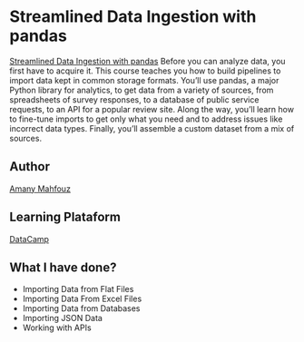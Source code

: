 # Streamlined Data Ingestion with pandas

[Streamlined Data Ingestion with pandas](https://app.datacamp.com/learn/courses/streamlined-data-ingestion-with-pandas)
Before you can analyze data, you first have to acquire it. This course teaches you how to build pipelines to import data kept in common storage formats. You’ll use pandas, a major Python library for analytics, to get data from a variety of sources, from spreadsheets of survey responses, to a database of public service requests, to an API for a popular review site. Along the way, you’ll learn how to fine-tune imports to get only what you need and to address issues like incorrect data types. Finally, you’ll assemble a custom dataset from a mix of sources.

## Author
[Amany Mahfouz](https://www.datacamp.com/instructors/amfz)

## Learning Plataform
[DataCamp](https://app.datacamp.com/)

## What I have done?
- Importing Data from Flat Files
- Importing Data From Excel Files
- Importing Data from Databases
- Importing JSON Data
- Working with APIs

